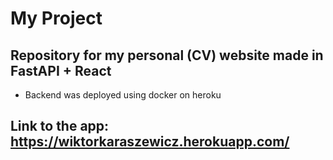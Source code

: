 # My Project
## Repository for my personal (CV) website made in FastAPI + React
- Backend was deployed using docker on heroku

## Link to the app: https://wiktorkaraszewicz.herokuapp.com/
